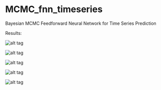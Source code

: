 # MCMC_fnn_timeseries
Bayesian MCMC Feedforward Neural Network for Time Series Prediction



Results: 

 ![alt tag](https://github.com/rohitash-chandra/MCMC_fnn_timeseries/blob/master/mcmcresults/begin.png)
 

 ![alt tag](https://github.com/rohitash-chandra/MCMC_fnn_timeseries/blob/master/mcmcresults/proposals.svg) 
 

 ![alt tag](https://github.com/rohitash-chandra/MCMC_fnn_timeseries/blob/master/mcmcresults/mcmcrestrain.svg)
 
 
 ![alt tag](https://github.com/rohitash-chandra/MCMC_fnn_timeseries/blob/master/mcmcresults/mcmcrestest.svg)
 
 
 ![alt tag](https://github.com/rohitash-chandra/MCMC_fnn_timeseries/blob/master/mcmcresults/w_pos.svg)
  
